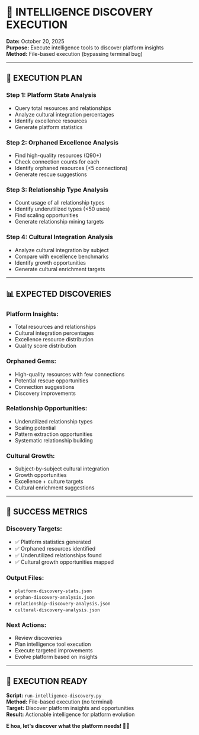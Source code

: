 # 🚀 INTELLIGENCE DISCOVERY EXECUTION

**Date:** October 20, 2025  
**Purpose:** Execute intelligence tools to discover platform insights  
**Method:** File-based execution (bypassing terminal bug)

---

## 🎯 EXECUTION PLAN

### **Step 1: Platform State Analysis**
- Query total resources and relationships
- Analyze cultural integration percentages
- Identify excellence resources
- Generate platform statistics

### **Step 2: Orphaned Excellence Analysis**
- Find high-quality resources (Q90+)
- Check connection counts for each
- Identify orphaned resources (<5 connections)
- Generate rescue suggestions

### **Step 3: Relationship Type Analysis**
- Count usage of all relationship types
- Identify underutilized types (<50 uses)
- Find scaling opportunities
- Generate relationship mining targets

### **Step 4: Cultural Integration Analysis**
- Analyze cultural integration by subject
- Compare with excellence benchmarks
- Identify growth opportunities
- Generate cultural enrichment targets

---

## 📊 EXPECTED DISCOVERIES

### **Platform Insights:**
- Total resources and relationships
- Cultural integration percentages
- Excellence resource distribution
- Quality score distribution

### **Orphaned Gems:**
- High-quality resources with few connections
- Potential rescue opportunities
- Connection suggestions
- Discovery improvements

### **Relationship Opportunities:**
- Underutilized relationship types
- Scaling potential
- Pattern extraction opportunities
- Systematic relationship building

### **Cultural Growth:**
- Subject-by-subject cultural integration
- Growth opportunities
- Excellence + culture targets
- Cultural enrichment suggestions

---

## 🎯 SUCCESS METRICS

### **Discovery Targets:**
- ✅ Platform statistics generated
- ✅ Orphaned resources identified
- ✅ Underutilized relationships found
- ✅ Cultural growth opportunities mapped

### **Output Files:**
- `platform-discovery-stats.json`
- `orphan-discovery-analysis.json`
- `relationship-discovery-analysis.json`
- `cultural-discovery-analysis.json`

### **Next Actions:**
- Review discoveries
- Plan intelligence tool execution
- Execute targeted improvements
- Evolve platform based on insights

---

## 🚀 EXECUTION READY

**Script:** `run-intelligence-discovery.py`  
**Method:** File-based execution (no terminal)  
**Target:** Discover platform insights and opportunities  
**Result:** Actionable intelligence for platform evolution

**E hoa, let's discover what the platform needs! 🌿✨**
